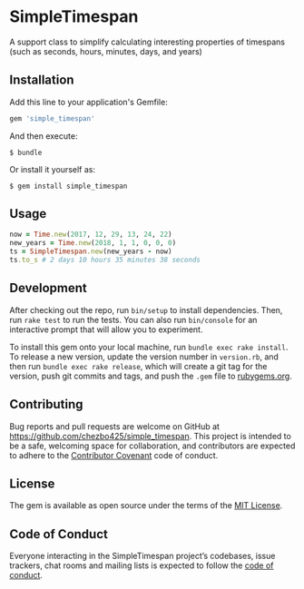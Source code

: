 # SimpleTimespan

A support class to simplify calculating interesting properties of timespans (such as seconds, hours, minutes, days, and years)

## Installation

Add this line to your application's Gemfile:

```ruby
gem 'simple_timespan'
```

And then execute:

    $ bundle

Or install it yourself as:

    $ gem install simple_timespan

## Usage

```ruby
now = Time.new(2017, 12, 29, 13, 24, 22)
new_years = Time.new(2018, 1, 1, 0, 0, 0)
ts = SimpleTimespan.new(new_years - now)
ts.to_s # 2 days 10 hours 35 minutes 38 seconds
```

## Development

After checking out the repo, run `bin/setup` to install dependencies. Then, run `rake test` to run the tests. You can also run `bin/console` for an interactive prompt that will allow you to experiment.

To install this gem onto your local machine, run `bundle exec rake install`. To release a new version, update the version number in `version.rb`, and then run `bundle exec rake release`, which will create a git tag for the version, push git commits and tags, and push the `.gem` file to [rubygems.org](https://rubygems.org).

## Contributing

Bug reports and pull requests are welcome on GitHub at https://github.com/chezbo425/simple_timespan. This project is intended to be a safe, welcoming space for collaboration, and contributors are expected to adhere to the [Contributor Covenant](http://contributor-covenant.org) code of conduct.

## License

The gem is available as open source under the terms of the [MIT License](http://opensource.org/licenses/MIT).

## Code of Conduct

Everyone interacting in the SimpleTimespan project’s codebases, issue trackers, chat rooms and mailing lists is expected to follow the [code of conduct](https://github.com/[USERNAME]/simple_timespan/blob/master/CODE_OF_CONDUCT.md).
